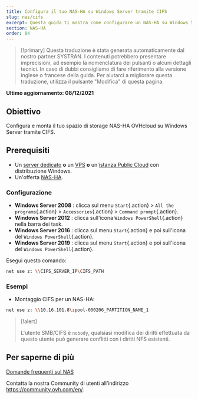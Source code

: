 ```yaml
---
title: Configura il tuo NAS-HA su Windows Server tramite CIFS
slug: nas/cifs
excerpt: Questa guida ti mostra come configurare un NAS-HA su Windows Server tramite CIFS.
section: NAS-HA
order: 04
---
```


> [!primary]
> Questa traduzione è stata generata automaticamente dal nostro partner SYSTRAN. I contenuti potrebbero presentare imprecisioni, ad esempio la nomenclatura dei pulsanti o alcuni dettagli tecnici. In caso di dubbi consigliamo di fare riferimento alla versione inglese o francese della guida. Per aiutarci a migliorare questa traduzione, utilizza il pulsante "Modifica" di questa pagina.
>

**Ultimo aggiornamento: 08/12/2021**

## Obiettivo

Configura e monta il tuo spazio di storage NAS-HA OVHcloud su Windows Server tramite CIFS.

## Prerequisiti

- Un [server dedicato](https://www.ovhcloud.com/it/bare-metal/) **o** un [VPS](https://www.ovhcloud.com/it/vps/) **o** un'[istanza Public Cloud](https://www.ovhcloud.com/it/public-cloud/) con distribuzione Windows.
- Un'offerta [NAS-HA](https://www.ovh.it/nas/).

### Configurazione

- **Windows Server 2008** : clicca sul menu `Start`{.action} > `All the programs`{.action} > `Accessories`{.action} > `Command prompt`{.action}.
- **Windows Server 2012** : clicca sull'icona `Windows PowerShell`{.action} nella barra dei task.
- **Windows Server 2016** : clicca sul menu `Start`{.action} e poi sull'icona del `Windows PowerShell`{.action}.
- **Windows Server 2019** : clicca sul menu `Start`{.action} e poi sull'icona del `Windows PowerShell`{.action}.

Esegui questo comando:

```bash
net use z: \\CIFS_SERVER_IP\CIFS_PATH
```

### Esempi

- Montaggio CIFS per un NAS-HA:

```bash
net use z: \\10.16.101.8\zpool-000206_PARTITION_NAME_1
```

> [!alert]
>
> L'utente SMB/CIFS è `nobody`, qualsiasi modifica dei diritti effettuata da questo utente può generare conflitti con i diritti NFS esistenti.
> 

## Per saperne di più

[Domande frequenti sul NAS](https://docs.ovh.com/it/storage/faq-nas/)

Contatta la nostra Community di utenti all’indirizzo <https://community.ovh.com/en/>.